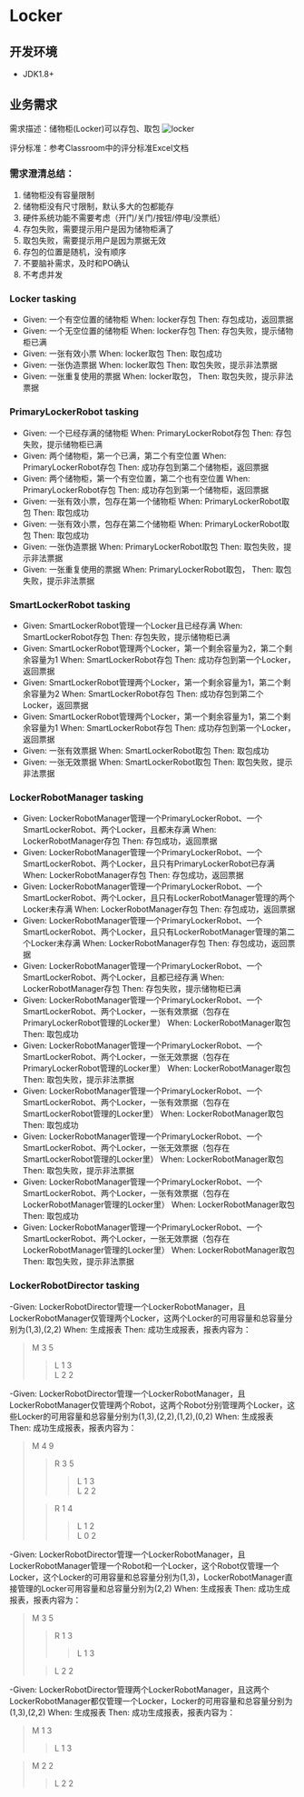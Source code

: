 # Locker

## 开发环境
 - JDK1.8+
 
## 业务需求

需求描述：储物柜(Locker)可以存包、取包
![locker](./locker.png)

评分标准：参考Classroom中的评分标准Excel文档

### 需求澄清总结：
1. 储物柜没有容量限制
2. 储物柜没有尺寸限制，默认多大的包都能存
3. 硬件系统功能不需要考虑（开门/关门/按钮/停电/没票纸）
4. 存包失败，需要提示用户是因为储物柜满了
5. 取包失败，需要提示用户是因为票据无效
6. 存包的位置是随机，没有顺序
7. 不要脑补需求，及时和PO确认
8. 不考虑并发

### Locker tasking
- Given: 一个有空位置的储物柜 When: locker存包 Then: 存包成功，返回票据
- Given: 一个无空位置的储物柜 When: locker存包 Then: 存包失败，提示储物柜已满
- Given: 一张有效小票 When: locker取包 Then: 取包成功
- Given: 一张伪造票据 When: locker取包 Then: 取包失败，提示非法票据
- Given: 一张重复使用的票据 When: locker取包， Then: 取包失败，提示非法票据

### PrimaryLockerRobot tasking
- Given: 一个已经存满的储物柜 When: PrimaryLockerRobot存包 Then: 存包失败，提示储物柜已满
- Given: 两个储物柜，第一个已满，第二个有空位置 When: PrimaryLockerRobot存包 Then: 成功存包到第二个储物柜，返回票据
- Given: 两个储物柜，第一个有空位置，第二个也有空位置 When: PrimaryLockerRobot存包 Then: 成功存包到第一个储物柜，返回票据
- Given: 一张有效小票，包存在第一个储物柜 When: PrimaryLockerRobot取包 Then: 取包成功
- Given: 一张有效小票，包存在第二个储物柜 When: PrimaryLockerRobot取包 Then: 取包成功
- Given: 一张伪造票据 When: PrimaryLockerRobot取包 Then: 取包失败，提示非法票据
- Given: 一张重复使用的票据 When: PrimaryLockerRobot取包， Then: 取包失败，提示非法票据

### SmartLockerRobot tasking
- Given: SmartLockerRobot管理一个Locker且已经存满 When: SmartLockerRobot存包 Then: 存包失败，提示储物柜已满
- Given: SmartLockerRobot管理两个Locker，第一个剩余容量为2，第二个剩余容量为1 When: SmartLockerRobot存包 Then: 成功存包到第一个Locker，返回票据
- Given: SmartLockerRobot管理两个Locker，第一个剩余容量为1，第二个剩余容量为2 When: SmartLockerRobot存包 Then: 成功存包到第二个Locker，返回票据
- Given: SmartLockerRobot管理两个Locker，第一个剩余容量为1，第二个剩余容量为1 When: SmartLockerRobot存包 Then: 成功存包到第一个Locker，返回票据
- Given: 一张有效票据 When: SmartLockerRobot取包 Then: 取包成功
- Given: 一张无效票据 When: SmartLockerRobot取包 Then: 取包失败，提示非法票据

### LockerRobotManager tasking
- Given: LockerRobotManager管理一个PrimaryLockerRobot、一个SmartLockerRobot、两个Locker，且都未存满 When: LockerRobotManager存包 Then: 存包成功，返回票据
- Given: LockerRobotManager管理一个PrimaryLockerRobot、一个SmartLockerRobot、两个Locker，且只有PrimaryLockerRobot已存满 When: LockerRobotManager存包 Then: 存包成功，返回票据
- Given: LockerRobotManager管理一个PrimaryLockerRobot、一个SmartLockerRobot、两个Locker，且只有LockerRobotManager管理的两个Locker未存满 When: LockerRobotManager存包 Then: 存包成功，返回票据
- Given: LockerRobotManager管理一个PrimaryLockerRobot、一个SmartLockerRobot、两个Locker，且只有LockerRobotManager管理的第二个Locker未存满 When: LockerRobotManager存包 Then: 存包成功，返回票据
- Given: LockerRobotManager管理一个PrimaryLockerRobot、一个SmartLockerRobot、两个Locker，且都已经存满 When: LockerRobotManager存包 Then: 存包失败，提示储物柜已满
- Given: LockerRobotManager管理一个PrimaryLockerRobot、一个SmartLockerRobot、两个Locker，一张有效票据（包存在PrimaryLockerRobot管理的Locker里） When: LockerRobotManager取包 Then: 取包成功
- Given: LockerRobotManager管理一个PrimaryLockerRobot、一个SmartLockerRobot、两个Locker，一张无效票据（包存在PrimaryLockerRobot管理的Locker里） When: LockerRobotManager取包 Then: 取包失败，提示非法票据
- Given: LockerRobotManager管理一个PrimaryLockerRobot、一个SmartLockerRobot、两个Locker，一张有效票据（包存在SmartLockerRobot管理的Locker里） When: LockerRobotManager取包 Then: 取包成功
- Given: LockerRobotManager管理一个PrimaryLockerRobot、一个SmartLockerRobot、两个Locker，一张无效票据（包存在SmartLockerRobot管理的Locker里） When: LockerRobotManager取包 Then: 取包失败，提示非法票据
- Given: LockerRobotManager管理一个PrimaryLockerRobot、一个SmartLockerRobot、两个Locker，一张有效票据（包存在LockerRobotManager管理的Locker里） When: LockerRobotManager取包 Then: 取包成功
- Given: LockerRobotManager管理一个PrimaryLockerRobot、一个SmartLockerRobot、两个Locker，一张无效票据（包存在LockerRobotManager管理的Locker里） When: LockerRobotManager取包 Then: 取包失败，提示非法票据

### LockerRobotDirector tasking
-Given: LockerRobotDirector管理一个LockerRobotManager，且LockerRobotManager仅管理两个Locker，这两个Locker的可用容量和总容量分别为(1,3),(2,2) When: 生成报表 Then: 成功生成报表，报表内容为：
> M 3 5
> > L 1 3  
> > L 2 2

-Given: LockerRobotDirector管理一个LockerRobotManager，且LockerRobotManager仅管理两个Robot，这两个Robot分别管理两个Locker，这些Locker的可用容量和总容量分别为(1,3),(2,2),(1,2),(0,2) When: 生成报表 Then: 成功生成报表，报表内容为：
> M 4 9
> > R 3 5
> > > L 1 3  
> > > L 2 2
>
> > R 1 4
> > > L 1 2  
> > > L 0 2

-Given: LockerRobotDirector管理一个LockerRobotManager，且LockerRobotManager管理一个Robot和一个Locker，这个Robot仅管理一个Locker，这个Locker的可用容量和总容量分别为(1,3)，LockerRobotManager直接管理的Locker可用容量和总容量分别为(2,2) When: 生成报表 Then: 成功生成报表，报表内容为：
> M 3 5
> > R 1 3
> > > L 1 3
>
> > L 2 2

-Given: LockerRobotDirector管理两个LockerRobotManager，且这两个LockerRobotManager都仅管理一个Locker，Locker的可用容量和总容量分别为(1,3),(2,2) When: 生成报表 Then: 成功生成报表，报表内容为：
> M 1 3
> > L 1 3

> M 2 2
> > L 2 2